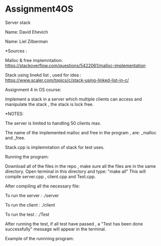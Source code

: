 # Assignment4OS
Server stack

Name: David Ehevich

Name: Liel Zilberman

*Sources :

Malloc & free implemntation: https://stackoverflow.com/questions/5422061/malloc-implementation

Stack using linekd list , used for idea : https://www.scaler.com/topics/c/stack-using-linked-list-in-c/

Assignment 4 in OS course: 

Implement a stack in a server which multiple clients can access and manipulate the stack , the stack is lock free.

*NOTES:

The server is limited to handling 50 clients max.

The name of the implemented malloc and free in the program , are: _malloc and _free.

Stack.cpp is implemntation of stack for test uses.

Running the program: 

Download all of the files in the repo , make sure all the files are in the same directory. Open terminal in this directory and type: "make all"
This will compile server.cpp , client.cpp and Test.cpp.

After compiling all the necessary file:

To run the server : ./server

To run the client : ./client

To run the test : ./Test

After running the test, if all test have passed , a "Test has been done successfully" message will appear in the terminal.

Example of the runnning program: 

